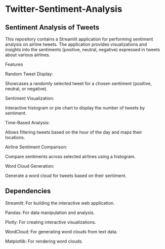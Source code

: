 # Twitter-Sentiment-Analysis

## Sentiment Analysis of Tweets

This repository contains a Streamlit application for performing sentiment analysis on airline tweets. The application provides visualizations and insights into the sentiments (positive, neutral, negative) expressed in tweets about various airlines.

Features

Random Tweet Display:

Showcases a randomly selected tweet for a chosen sentiment (positive, neutral, or negative).

Sentiment Visualization:

Interactive histogram or pie chart to display the number of tweets by sentiment.

Time-Based Analysis:

Allows filtering tweets based on the hour of the day and maps their locations.

Airline Sentiment Comparison:

Compare sentiments across selected airlines using a histogram.

Word Cloud Generation:

Generate a word cloud for tweets based on their sentiment.

## Dependencies

Streamlit: For building the interactive web application.

Pandas: For data manipulation and analysis.

Plotly: For creating interactive visualizations.

WordCloud: For generating word clouds from text data.

Matplotlib: For rendering word clouds.
